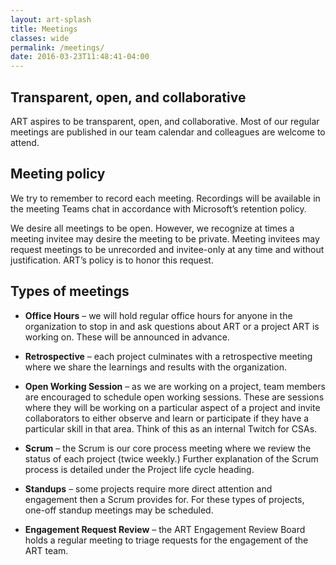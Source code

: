 ```yaml
---
layout: art-splash
title: Meetings
classes: wide
permalink: /meetings/
date: 2016-03-23T11:48:41-04:00
---
```


## Transparent, open, and collaborative
ART aspires to be transparent, open, and collaborative. Most of our regular meetings are published in our team calendar and colleagues are welcome to attend. 

## Meeting policy
We try to remember to record each meeting. Recordings will be available in the meeting Teams chat in accordance with Microsoft’s retention policy.

We desire all meetings to be open. However, we recognize at times a meeting invitee may desire the meeting to be private. Meeting invitees may request meetings to be unrecorded and invitee-only at any time and without justification. ART’s policy is to honor this request.

## Types of meetings

* **Office Hours** – we will hold regular office hours for anyone in the organization to stop in and ask questions about ART or a project ART is working on. These will be announced in advance. 

* **Retrospective** – each project culminates with a retrospective meeting where we share the learnings and results with the organization.

* **Open Working Session** – as we are working on a project, team members are encouraged to schedule open working sessions. These are sessions where they will be working on a particular aspect of a project and invite collaborators to either observe and learn or participate if they have a particular skill in that area. Think of this as an internal Twitch for CSAs. 

* **Scrum** – the Scrum is our core process meeting where we review the status of each project (twice weekly.) Further explanation of the Scrum process is detailed under the Project life cycle heading.

* **Standups** – some projects require more direct attention and engagement then a Scrum provides for. For these types of projects, one-off standup meetings may be scheduled.

* **Engagement Request Review** – the ART Engagement Review Board holds a regular meeting to triage requests for the engagement of the ART team.
